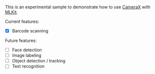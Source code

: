 This is an experimental sample to demonstrate how to use [CameraX](https://developer.android.com/training/camerax) with [MLKit](https://developers.google.com/ml-kit).  

Current features:
- [x] Barcode scanning

Future features:
- [ ] Face detection
- [ ] Image labeling
- [ ] Object detection / tracking
- [ ] Text recognition
